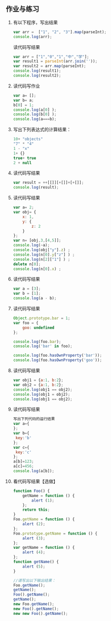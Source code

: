 ## 作业与练习 

1. 有以下程序，写出结果

   ```javascript
   var arr =  ["1", "2", "3"].map(parseInt);
   console.log(arr);
   ```

   读代码写结果

   ```javascript
   var arr = ["1","0","1","中","学"];
   var result1 = parseInt(arr.join(''));
   var result2 = arr.map(parseInt);
   console.log(result1);
   console.log(result2);
   ```

2. 读代码写作业

   ```javascript
   var a= [];
   var b= a;
   b[0] = 1;
   console.log(a[0] ); 	
   console.log(b[0] ); 	
   console.log(a===b); 
   ```

3. 写出下列表达式的计算结果：

   ```javascript
   10+ "objects" 		
   "7" * "4"			
   1 - "x"				
   1+ {}				
   true+ true			
   2 + null	
   ```

4. 读代码写结果

   ```javascript
   var result = ++[[]][+[]]+[+[]];
   console.log(result);
   ```

5. 读代码写结果

   ```javascript
   var a= 2;
   var obj= { 
       x: 1, 
       y: { 
           z: 2
       } 
   };
   var n= [obj,3,[4,5]];
   console.log(~a);				
   console.log(obj["y"].z) ;		
   console.log(n[0].y["z"] ) ;		
   console.log(n[2]["1"] ) ;		
   delete n[0];
   console.log(n[0].x) ;	
   ```

6. 读代码写结果

   ```javascript
   var a = [3];
   var b = [1];
   console.log(a - b);   
   ```

7. 读代码写结果

   ```javascript
   Object.prototype.bar = 1; 
   var foo = {
       goo: undefined
   };
   
   console.log(foo.bar);			
   console.log('bar' in foo);		
   
   console.log(foo.hasOwnProperty('bar'));		
   console.log(foo.hasOwnProperty('goo'));		
   ```

8. 读代码写结果

   ```javascript
   var obj1 = {a:1, b:2};		
   var obj2 = {a:1, b:2};
   console.log(obj1 == obj2);		
   console.log(obj1 = obj2);
   console.log(obj1 == obj2);
   ```

9. 读代码写结果

   ```javascript
   写出下列代码的运行结果
   var a={ 
   };
   var b={ 
   	key:'b' 
   };
   var c={ 
   	key:'c' 
   };
   a[b]=123; 
   a[c]=456; 
   console.log(a[b]); 
   ```

10. 看代码写结果【选做】

    ```javascript
    function Foo() {
        getName = function () { 
            alert (1); 
        };
        return this;
    }
    Foo.getName = function () { 
        alert (2);
    };
    Foo.prototype.getName = function () { 
        alert (3);
    };
    var getName = function () { 
        alert (4);
    };
    function getName() { 
        alert (5);
    }
    
    //请写出以下输出结果：
    Foo.getName();
    getName();
    Foo().getName();
    getName();
    new Foo.getName();
    new Foo().getName();
    new new Foo().getName();
    ```

    